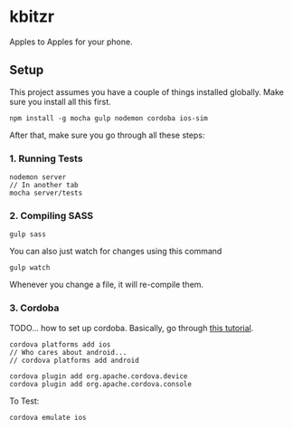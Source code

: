 # kbitzr

Apples to Apples for your phone.

## Setup

This project assumes you have a couple of things installed globally. Make sure you install all this first.

```
npm install -g mocha gulp nodemon cordoba ios-sim
```

After that, make sure you go through all these steps:

### 1. Running Tests

```
nodemon server
// In another tab
mocha server/tests
```

### 2. Compiling SASS

```
gulp sass
```

You can also just watch for changes using this command

```
gulp watch
```

Whenever you change a file, it will re-compile them.

### 3. Cordoba

TODO... how to set up cordoba. Basically, go through [this tutorial](http://coenraets.org/blog/cordova-phonegap-3-tutorial/).


```
cordova platforms add ios
// Who cares about android...
// cordova platforms add android

cordova plugin add org.apache.cordova.device
cordova plugin add org.apache.cordova.console
```

To Test:

```
cordova emulate ios
```